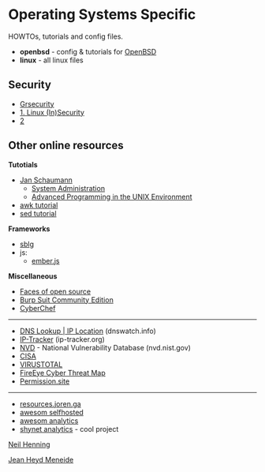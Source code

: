 # Operating Systems Specific
HOWTOs, tutorials and config files.


* **openbsd** - config & tutorials for [OpenBSD](https://www.openbsd.org)
* **linux** - all linux files

## Security

* [Grsecurity](https://grsecurity.net/)
* [1. Linux (In)Security](https://madaidans-insecurities.github.io/linux.html)
* [2]()


## Other online resources

**Tutotials**
* [Jan Schaumann](https://netmeister.org/) 
    * [System Administration](https://stevens.netmeister.org/615/)
    * [Advanced Programming in the UNIX Environment](https://stevens.netmeister.org/631/)
* [awk tutorial](https://github.com/adrianscheff/simple-awk)
* [sed tutorial](https://github.com/adrianscheff/useful-sed)


**Frameworks**
* [sblg](https://kristaps.bsd.lv/sblg/)
* js:
  * [ember.js](https://emberjs.com)

**Miscellaneous**

* [Faces of open source](https://www.facesofopensource.com/)
* [Burp Suit Community Edition](https://portswigger.net/burp/communitydownload)
* [CyberChef](https://gchq.github.io/CyberChef/)

***

* [DNS Lookup | IP Location](https://www.dnswatch.info/) (dnswatch.info)
* [IP-Tracker](https://www.ip-tracker.org) (ip-tracker.org)
* [NVD](https://nvd.nist.gov/) - National Vulnerability Database (nvd.nist.gov)
* [CISA](https://us-cert.cisa.gov/)
* [VIRUSTOTAL](https://www.virustotal.com/gui/)
* [FireEye Cyber Threat Map](https://www.fireeye.com/cyber-map/threat-map.html)
* [Permission.site](https://permission.site/)

***

* [resources.joren.ga](https://resources.joren.ga/)
* [awesom selfhosted](https://github.com/awesome-selfhosted/awesome-selfhosted) 
* [awesom analytics](https://github.com/onurakpolat/awesome-analytics) 
* [shynet analytics](https://github.com/milesmcc/shynet) - cool project


[Neil Henning](https://github.com/sheredom)

[Jean Heyd Meneide](https://thephd.dev/your-c-compiler-and-standard-library-will-not-help-you)
